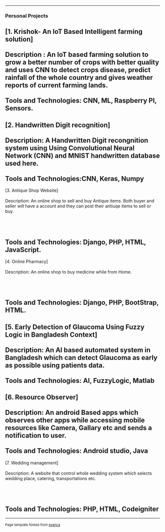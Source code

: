 

---

### Personal Projects

[1. Krishok- An IoT Based Intelligent farming solution]
<br><br>
Description : 
An IoT based farming solution to grow a better number of crops with better quality and uses CNN to detect crops disease, predict rainfall of the whole country and gives weather reports of current farming lands.
<br><br>
Tools and Technologies: CNN, ML, Raspberry PI, Sensors.
---

[2. Handwritten Digit recognition]
<br><br>
Description: A Handwritten Digit recongnition system using Using Convolutional Neural Network (CNN) and MNIST handwritten database used here.
<br><br>
Tools and Technologies:CNN, Keras, Numpy
---
[3. Antique Shop Website]
<br><br>
Description:
An online shop to sell and buy Antique items. Both buyer and seller will have a account and they can post their antiuqe items to sell or buy.

<br><br>
Tools and Technologies: Django, PHP, HTML, JavaScript.
---

[4. Online Pharmacy]
<br><br>
Description:
An online shop to buy medicine while from Home.

<br><br>
Tools and Technologies: Django, PHP, BootStrap, HTML.
---

[5. Early Detection of Glaucoma Using Fuzzy Logic in Bangladesh Context]
<br><br>
Description:
An AI based automated system in Bangladesh which can detect Glaucoma as early as possible using patients data.
<br><br>
Tools and Technologies: AI, FuzzyLogic, Matlab
---

[6. Resource Observer]
<br><br>
Description:
An android Based apps which observes other apps while accessing mobile resources like Camera, Gallary etc and sends a notification to user. 
<br><br>
Tools and Technologies: Android studio, Java 
---

[7. Wedding management]
<br><br>
Description:
A website that control whole wedding system which selects wedding place, catering, transportations etc.

<br><br>
Tools and Technologies: PHP, HTML, Codeigniter
---


---
<p style="font-size:11px">Page template forked from <a href="https://github.com/evanca/quick-portfolio">evanca</a></p>
<!-- Remove above link if you don't want to attibute -->
